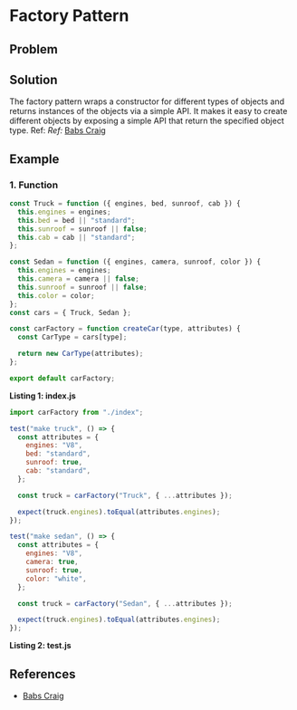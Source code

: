 # Factory Pattern
>

## Problem

## Solution



The factory pattern wraps a constructor for different types of objects and returns instances of the objects via a simple API. It makes it easy to create different objects by exposing a simple API that return the specified object type. Ref: *Ref:* [Babs Craig]

## Example

### 1. Function
```javascript
const Truck = function ({ engines, bed, sunroof, cab }) {
  this.engines = engines;
  this.bed = bed || "standard";
  this.sunroof = sunroof || false;
  this.cab = cab || "standard";
};

const Sedan = function ({ engines, camera, sunroof, color }) {
  this.engines = engines;
  this.camera = camera || false;
  this.sunroof = sunroof || false;
  this.color = color;
};
const cars = { Truck, Sedan };

const carFactory = function createCar(type, attributes) {
  const CarType = cars[type];

  return new CarType(attributes);
};

export default carFactory;

```
__Listing 1: index.js__
```javascript
import carFactory from "./index";

test("make truck", () => {
  const attributes = {
    engines: "V8",
    bed: "standard",
    sunroof: true,
    cab: "standard",
  };

  const truck = carFactory("Truck", { ...attributes });

  expect(truck.engines).toEqual(attributes.engines);
});

test("make sedan", () => {
  const attributes = {
    engines: "V8",
    camera: true,
    sunroof: true,
    color: "white",
  };

  const truck = carFactory("Sedan", { ...attributes });

  expect(truck.engines).toEqual(attributes.engines);
});

```
__Listing 2: test.js__

## References
- [Babs Craig]

[Babs Craig]: https://medium.com/@thebabscraig/javascript-design-patterns-part-1-the-factory-pattern-5f135e881192
